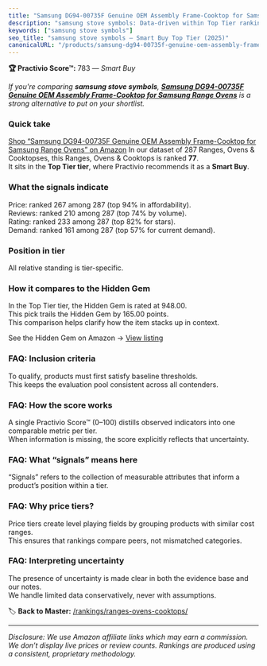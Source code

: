 ```yaml
---
title: "Samsung DG94-00735F Genuine OEM Assembly Frame-Cooktop for Samsung Range Ovens"
description: "samsung stove symbols: Data-driven within Top Tier ranking using the Practivio Score™. Positioned by quality, value, demand, findability, momentum."
keywords: ["samsung stove symbols"]
seo_title: "samsung stove symbols — Smart Buy Top Tier (2025)"
canonicalURL: "/products/samsung-dg94-00735f-genuine-oem-assembly-frame-cooktop-for-samsung-range-ovens-B00IIHJ3X2/"
---
```


**🏆 Practivio Score™:** 783 — _Smart Buy_


*If you're comparing **samsung stove symbols**, **[Samsung DG94-00735F Genuine OEM Assembly Frame-Cooktop for Samsung Range Ovens](https://www.amazon.com/dp/B00IIHJ3X2?tag=practivio-20)** is a strong alternative to put on your shortlist.*
### Quick take
[Shop “Samsung DG94-00735F Genuine OEM Assembly Frame-Cooktop for Samsung Range Ovens” on Amazon](https://www.amazon.com/dp/B00IIHJ3X2?tag=practivio-20)
In our dataset of 287 Ranges, Ovens & Cooktopses, this Ranges, Ovens & Cooktops is ranked **77**.  
It sits in the **Top Tier tier**, where Practivio recommends it as a **Smart Buy**.

### What the signals indicate
Price: ranked 267 among 287 (top 94% in affordability).  
Reviews: ranked 210 among 287 (top 74% by volume).  
Rating: ranked 233 among 287 (top 82% for stars).  
Demand: ranked 161 among 287 (top 57% for current demand).

### Position in tier
All relative standing is tier-specific.

### How it compares to the Hidden Gem
In the Top Tier tier, the Hidden Gem is rated at 948.00.  
This pick trails the Hidden Gem by 165.00 points.  
This comparison helps clarify how the item stacks up in context.  

See the Hidden Gem on Amazon → [View listing](https://www.amazon.com/dp/B0002YTM0I?tag=practivio-20)

### FAQ: Inclusion criteria
To qualify, products must first satisfy baseline thresholds.  
This keeps the evaluation pool consistent across all contenders.

### FAQ: How the score works
A single Practivio Score™ (0–100) distills observed indicators into one comparable metric per tier.  
When information is missing, the score explicitly reflects that uncertainty.

### FAQ: What “signals” means here
“Signals” refers to the collection of measurable attributes that inform a product’s position within a tier.

### FAQ: Why price tiers?
Price tiers create level playing fields by grouping products with similar cost ranges.  
This ensures that rankings compare peers, not mismatched categories.

### FAQ: Interpreting uncertainty
The presence of uncertainty is made clear in both the evidence base and our notes.  
We handle limited data conservatively, never with assumptions.


🏷️ **Back to Master:** [/rankings/ranges-ovens-cooktops/](/rankings/ranges-ovens-cooktops/)

---
_Disclosure: We use Amazon affiliate links which may earn a commission. We don’t display live prices or review counts. Rankings are produced using a consistent, proprietary methodology._
